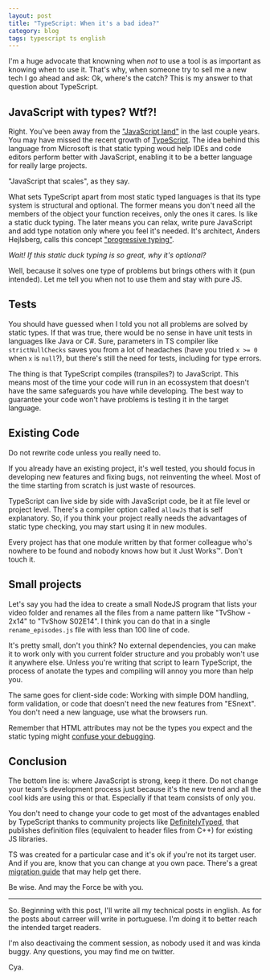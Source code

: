 ```yaml
---
layout: post
title: "TypeScript: When it's a bad idea?"
category: blog
tags: typescript ts english
---
```


I'm a huge advocate that knowning when *not* to use a tool is as important as knowing when to use it.
That's why, when someone try to sell me a new tech I go ahead and ask: Ok, where's the catch?
This is my answer to that question about TypeScript.

## JavaScript with types? Wtf?!

Right. You've been away from the ["JavaScript land"][js01] in the last couple years.
You may have missed the recent growth of [TypeScript][ts01].
The idea behind this language from Microsoft is that static typing woud help IDEs and code editors perform better with JavaScript, enabling it to be a better language for really large projects.

"JavaScript that scales", as they say.

What sets TypeScript apart from most static typed languages is that its type system is structural and optional.
The former means you don't need all the members of the object your function receives, only the ones it cares.
Is like a static duck typing. 
The later means you can relax, write pure JavaScript and add type notation only where you feel it's needed.
It's architect, Anders Hejlsberg, calls this concept ["progressive typing"][ts01].

_Wait! If this static duck typing is so great, why it's optional?_

Well, because it solves one type of problems but brings others with it (pun intended).
Let me tell you when not to use them and stay with pure JS.

## Tests

You should have guessed when I told you not all problems are solved by static types.
If that was true, there would be no sense in have unit tests in languages like Java or C#.
Sure, parameters in TS compiler like `strictNullChecks` saves you from a lot of headaches (have you tried `x >= 0` when `x` is `null`?), but there's still the need for tests, including for type errors.

The thing is that TypeScript compiles (transpiles?) to JavaScript.
This means most of the time your code will run in an ecossystem that doesn't have the same safeguards you have while developing.
The best way to guarantee your code won't have problems is testing it in the target language.

## Existing Code

Do not rewrite code unless you really need to.

If you already have an existing project, it's well tested, you should focus in developing new features and fixing bugs, not reinventing the wheel.
Most of the time starting from scratch is just waste of resources.

TypeScript can live side by side with JavaScript code, be it at file level or project level.
There's a compiler option called `allowJs` that is self explanatory.
So, if you think your project really needs the advantages of static type checking, you may start using it in new modules.

Every project has that one module written by that former colleague who's nowhere to be found and nobody knows how but it Just Works&trade;.
Don't touch it.

## Small projects

Let's say you had the idea to create a small NodeJS program that lists your video folder and renames all the files from a name pattern like "TvShow - 2x14" to "TvShow S02E14".
I think you can do that in a single `rename_episodes.js` file with less than 100 line of code.

It's pretty small, don't you think?
No external dependencies, you can make it to work only with you current folder structure and you probably won't use it anywhere else.
Unless you're writing that script to learn TypeScript, the process of anotate the types and compiling will annoy you more than help you.

The same goes for client-side code:
Working with simple DOM handling, form validation, or code that doesn't need the new features from "ESnext".
You don't need a new language, use what the browsers run.

Remember that HTML attributes may not be the types you expect and the static typing might [confuse your debugging][js02].

## Conclusion

The bottom line is: where JavaScript is strong, keep it there.
Do not change your team's development process just because it's the new trend and all the cool kids are using this or that.
Especially if that team consists of only you.

You don't need to change your code to get most of the advantages enabled by TypeScript thanks to community projects like [DefinitelyTyped][ts03], that publishes definition files (equivalent to header files from C++) for existing JS libraries.

TS was created for a particular case and it's ok if you're not its target user.
And if you are, know that you can change at you own pace.
There's a great [migration guide][ts04] that may help get there.

Be wise. And may the Force be with you.

---
So. Beginning with this post, I'll write all my technical posts in english.
As for the posts about carreer will write in portuguese.
I'm doing it to better reach the intended target readers.

I'm also deactivaing the comment session, as nobody used it and was kinda buggy.
Any questions, you may find me on twitter.

Cya.

[js01]: https://hackernoon.com/how-it-feels-to-learn-javascript-in-2016-d3a717dd577f "How it feels to learn javascript in 2016"
[js02]: https://blog.jayway.com/2016/05/06/typescript-web-and-the-illusive-type-safety-advantage/ "TypeScript, web and the illusive type-safety-advantage"
[ts01]: https://typescriptlang.org "TypeScript's official page"
[ts02]: https://www.youtube.com/watch?v=O5uaIwM-7pU ".NET Rocks! #1460 - TypeScript and Beyond with Anders Hejlsberg"
[ts03]: http://definitelytyped.org/ "DefinitelyTyped project page"
[ts04]: https://github.com/Microsoft/TypeScript-React-Conversion-Guide#typescript-react-conversion-guide "TypeScript React Conversion Guide"